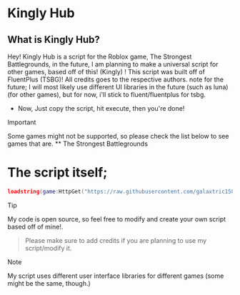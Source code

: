 
# Kingly Hub

## What is Kingly Hub?
Hey! Kingly Hub is a script for the Roblox game, The Strongest Battlegrounds, in the future, I am planning to make a universal script for other games, based off of this! (Kingly) ! This script was built off of FluentPlus (TSBG)! All credits goes to the respective authors.
note for the future; I will most likely use different UI libraries in the future (such as luna) (for other games), but for now, i'll stick to fluent/fluentplus for tsbg.

* Now, Just copy the script, hit execute, then you're done!
> [!IMPORTANT]
> Some games might not be supported, so please check the list below to see games that are.
> ** The Strongest Battlegrounds

# The script itself;
```lua
loadstring(game:HttpGet("https://raw.githubusercontent.com/galaxtric158/Kingly-Hub/refs/heads/main/main.lua"))()
```

> [!TIP]
> My code is open source, so feel free to modify and create your own script based off of mine!.

> Please make sure to add credits if you are planning to use my script/modify it.


> [!NOTE]
> My script uses different user interface libraries for different games (some might be the same, though.)

